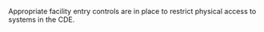 Appropriate facility entry controls are in place to restrict physical access to systems in the CDE.

